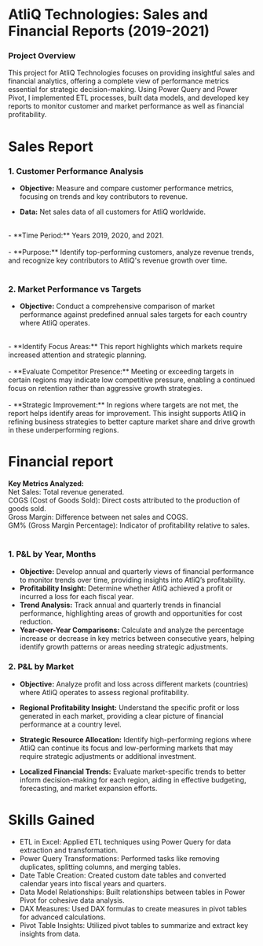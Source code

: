 # AtliQ Technologies: Sales and Financial Reports (2019-2021)
### Project Overview
This project for AtliQ Technologies focuses on providing insightful sales and financial analytics, offering a complete view of performance metrics essential for strategic decision-making. Using Power Query and Power Pivot, I implemented ETL processes, built data models, and developed key reports to monitor customer and market performance as well as financial profitability.

# Sales Report
### 1. Customer Performance Analysis<br>
- **Objective:** Measure and compare customer performance metrics, focusing on trends and key contributors to revenue.<br>

- **Data:** Net sales data of all customers for AtliQ worldwide.<br>
<br>
- **Time Period:** Years 2019, 2020, and 2021.<br>
<br>
- **Purpose:** Identify top-performing customers, analyze revenue trends, and recognize key contributors to AtliQ's revenue growth over time.<br>
<br>

### 2. Market Performance vs Targets<br>
- **Objective:** Conduct a comprehensive comparison of market performance against predefined annual sales targets for each country where AtliQ operates.<br>
<br>
- **Identify Focus Areas:** This report highlights which markets require increased attention and strategic planning.<br>
<br>
- **Evaluate Competitor Presence:** Meeting or exceeding targets in certain regions may indicate low competitive pressure, enabling a continued focus on retention rather than aggressive growth strategies.<br>
<br>
- **Strategic Improvement:** In regions where targets are not met, the report helps identify areas for improvement. This insight supports AtliQ in refining business strategies to better capture market share and drive growth in these underperforming regions.<br>



# Financial report<br>

**Key Metrics Analyzed:**<br>
Net Sales: Total revenue generated.<br>
COGS (Cost of Goods Sold): Direct costs attributed to the production of goods sold.<br>
Gross Margin: Difference between net sales and COGS.<br>
GM% (Gross Margin Percentage): Indicator of profitability relative to sales.<br>
<br>
### 1. P&L by Year, Months<br>
- **Objective:** Develop annual and quarterly views of financial performance to monitor trends over time, providing insights into AtliQ’s profitability.
- **Profitability Insight:** Determine whether AtliQ achieved a profit or incurred a loss for each fiscal year.
- **Trend Analysis:** Track annual and quarterly trends in financial performance, highlighting areas of growth and opportunities for cost reduction.
- **Year-over-Year Comparisons:** Calculate and analyze the percentage increase or decrease in key metrics between consecutive years, helping identify growth patterns or areas needing strategic adjustments.


### 2. P&L by Market<br>
- **Objective:** Analyze profit and loss across different markets (countries) where AtliQ operates to assess regional profitability.<br>

- **Regional Profitability Insight:** Understand the specific profit or loss generated in each market, providing a clear picture of financial performance at a country level.<BR>

- **Strategic Resource Allocation:** Identify high-performing regions where AtliQ can continue its focus and low-performing markets that may require strategic adjustments or additional investment.<br>

- **Localized Financial Trends:** Evaluate market-specific trends to better inform decision-making for each region, aiding in effective budgeting, forecasting, and market expansion efforts.<br>



# Skills Gained<br>
- ETL in Excel: Applied ETL techniques using Power Query for data extraction and transformation.<br>
- Power Query Transformations: Performed tasks like removing duplicates, splitting columns, and merging tables.<br>
- Date Table Creation: Created custom date tables and converted calendar years into fiscal years and quarters.<br>
- Data Model Relationships: Built relationships between tables in Power Pivot for cohesive data analysis.<br>
- DAX Measures: Used DAX formulas to create measures in pivot tables for advanced calculations.<br>
- Pivot Table Insights: Utilized pivot tables to summarize and extract key insights from data.<br>
